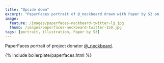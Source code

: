 ```yaml
---
title: "Upside down"
excerpt: "PaperFaces portrait of @_neckbeard drawn with Paper by 53 on an iPad."
image: 
  feature: /images/paperfaces-neckbeard-twitter-lg.jpg
  thumb: /images/paperfaces-neckbeard-twitter-150.jpg
tags: [portrait, illustration, Paper by 53]
---
```


PaperFaces portrait of project donator [@_neckbeard](http://twitter.com/_neckbeard).

{% include boilerplate/paperfaces.html %}